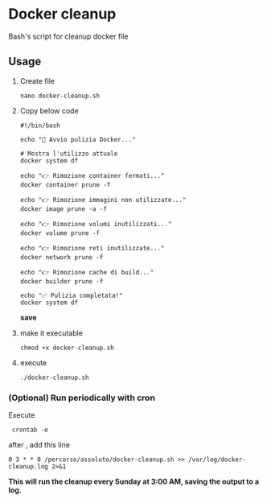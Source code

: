 
# Docker cleanup
Bash's script for cleanup docker file

## Usage

 1. Create file 
    
        nano docker-cleanup.sh
  
 2. Copy below code
    
        #!/bin/bash
        
        echo "🚀 Avvio pulizia Docker..."
        
        # Mostra l'utilizzo attuale
        docker system df
        
        echo "👉 Rimozione container fermati..."
        docker container prune -f
        
        echo "👉 Rimozione immagini non utilizzate..."
        docker image prune -a -f
        
        echo "👉 Rimozione volumi inutilizzati..."
        docker volume prune -f
        
        echo "👉 Rimozione reti inutilizzate..."
        docker network prune -f
        
        echo "👉 Rimozione cache di build..."
        docker builder prune -f
        
        echo "✅ Pulizia completata!"
        docker system df
    
    
    **save** 
    
 3. make it executable

    
        chmod +x docker-cleanup.sh
    

 4. execute

    
        ./docker-cleanup.sh

 ### (Optional) Run periodically with cron
 Execute

     crontab -e

after , add this line

    0 3 * * 0 /percorso/assoluto/docker-cleanup.sh >> /var/log/docker-cleanup.log 2>&1

**This will run the cleanup every Sunday at 3:00 AM, saving the output to a log.**
